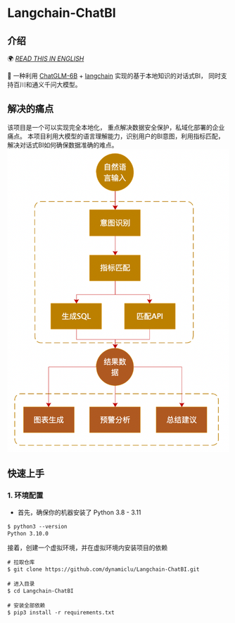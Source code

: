 # Langchain-ChatBI 

## 介绍
🌍 [_READ THIS IN ENGLISH_](README_en.md)

🤖️ 一种利用 [ChatGLM-6B](https://github.com/THUDM/ChatGLM-6B) + [langchain](https://github.com/hwchase17/langchain) 实现的基于本地知识的对话式BI，
同时支持百川和通义千问大模型。

## 解决的痛点
  该项目是一个可以实现完全本地化， 重点解决数据安全保护，私域化部署的企业痛点。
  本项目利用大模型的语言理解能力，识别用户的BI意图，利用指标匹配，解决对话式BI如何确保数据准确的难点。
![](img/introduce.png)
## 快速上手

### 1. 环境配置

+ 首先，确保你的机器安装了 Python 3.8 - 3.11
```
$ python3 --version
Python 3.10.0
```
 接着，创建一个虚拟环境，并在虚拟环境内安装项目的依赖
```shell
# 拉取仓库
$ git clone https://github.com/dynamiclu/Langchain-ChatBI.git

# 进入目录
$ cd Langchain-ChatBI

# 安装全部依赖
$ pip3 install -r requirements.txt 
```